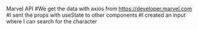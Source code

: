 Marvel API
#We get the data with axios from https://developer.marvel.com
#I sent the props with useState to other components
#I created an input where I can search for the character
